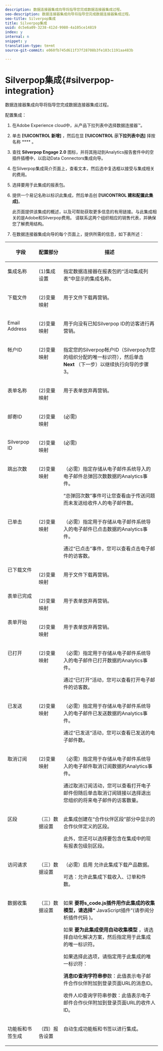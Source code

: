```yaml
---
description: 数据连接器集成向导将指导您完成数据连接器集成过程。
seo-description: 数据连接器集成向导将指导您完成数据连接器集成过程。
seo-title: Silverpop集成
title: Silverpop集成
uuid: dc5e6a09-3238-412d-9980-4a105ce14819
index: y
internal: n
snippet: y
translation-type: tm+mt
source-git-commit: e060fb745d611f37f28708b3fe103c1191aa483b

---
```



# Silverpop集成{#silverpop-integration}

数据连接器集成向导将指导您完成数据连接器集成过程。

配置集成：

1. 在Adobe Experience cloud中，从产品下拉列表中选择数据连接器™。
1. 单击 **[!UICONTROL 新增]** ，然后在显 **[!UICONTROL 示下拉列表中选]** 择按名称 **** 。
1. 查找 **Silverpop Engage 2.0** 图标，并将其拖动到Analytics报告套件中的空插件插槽中，以启动Data Connectors集成向导。
1. 在Silverpop集成简介页面上，查看文本，然后选中复选框以接受与集成相关的费用。
1. 选择要用于此集成的报表包。
1. 提供一个易记名称以标识此集成，然后单击创 **[!UICONTROL 建和配置此集成]**。

   此页面提供该集成的概述，以及可帮助获取更多信息的有用链接。与此集成相关的是Adobe和Silverpop费用。 请联系这两个组织相应的销售代表，并确保您了解费用结构。
1. 在数据连接器集成向导的每个页面上，提供所需的信息，如下表所述：

<table id="table_74EC1EEBE7A548AB878AA40187EBCD30"> 
 <thead> 
  <tr valign="top"> 
   <th colname="col2" class="entry"> <p> <b>字段</b> </p> </th> 
   <th colname="col03" valign="top" align="left" class="entry"> <p> <b>配置部分</b> </p> </th> 
   <th colname="col3" class="entry"> <p> <b>描述</b> </p> </th> 
  </tr> 
 </thead>
 <tbody> 
  <tr valign="top"> 
   <td colname="col2" valign="top" align="left"> <p>集成名称 </p> </td> 
   <td colname="col03"> <p>(1)集成设置 </p> </td> 
   <td colname="col3"> <p>指定数据连接器在报表包的“活动集成列表”中显示的集成名称。 </p> </td> 
  </tr> 
  <tr valign="top"> 
   <td colname="col2" valign="top" align="left"> <p>下载文件 </p> </td> 
   <td colname="col03"> <p>(2)变量映射 </p> </td> 
   <td colname="col3"> <p> 用于文件下载再营销。 </p> </td> 
  </tr> 
  <tr valign="top"> 
   <td colname="col2"> <p> Email Address </p> </td> 
   <td colname="col03"> <p>(2)变量映射 </p> </td> 
   <td colname="col3"> <p>用于向没有已知Silverpop ID的访客进行再营销。 </p> </td> 
  </tr> 
  <tr valign="top"> 
   <td colname="col2"> <p>帐户ID </p> </td> 
   <td colname="col03"> <p>(2)变量映射 </p> </td> 
   <td colname="col3"> <p>指定您的Silverpop帐户ID（Silverpop为您的组织分配的唯一标识符），然后单击 <b>Next</b> （下一步）以继续执行向导的步骤3。 </p> </td> 
  </tr> 
  <tr valign="top"> 
   <td colname="col2"> <p>表单名称 </p> </td> 
   <td colname="col03"> <p>(2)变量映射 </p> </td> 
   <td colname="col3"> <p>用于表单放弃再营销。 </p> </td> 
  </tr> 
  <tr valign="top"> 
   <td colname="col2"> <p>邮寄ID </p> </td> 
   <td colname="col03"> <p>(2)变量映射 </p> </td> 
   <td colname="col3"> <p>(必需) </p> </td> 
  </tr> 
  <tr valign="top"> 
   <td colname="col2"> <p>Silverpop ID </p> </td> 
   <td colname="col03"> <p>(2)变量映射 </p> </td> 
   <td colname="col3"> <p>(必需) </p> </td> 
  </tr> 
  <tr valign="top"> 
   <td colname="col2"> <p> 跳出次数 </p> </td> 
   <td colname="col03"> <p>(2)变量映射 </p> </td> 
   <td colname="col3"> <p>（必需）指定存储从电子邮件系统导入的电子邮件总弹回次数数据的Analytics事件。 </p> <p>“总弹回次数”事件可让您查看由于传送问题而未发送给收件人的电子邮件数。 </p> </td> 
  </tr> 
  <tr valign="top"> 
   <td colname="col2"> <p>已单击 </p> </td> 
   <td colname="col03"> <p>(2)变量映射 </p> </td> 
   <td colname="col3"> <p>（必需）指定用于存储从电子邮件系统导入的电子邮件已点击数据的Analytics事件。 </p> <p>通过“已点击”事件，您可以查看点击电子邮件的访客数。 </p> </td> 
  </tr> 
  <tr valign="top"> 
   <td colname="col2"> 已下载文件 </td> 
   <td colname="col03"> <p>(2)变量映射 </p> </td> 
   <td colname="col3"> <p> 用于文件下载再营销。 </p> </td> 
  </tr> 
  <tr valign="top"> 
   <td colname="col2"> 表单已完成 </td> 
   <td colname="col03"> <p>(2)变量映射 </p> </td> 
   <td colname="col3"> <p>用于表单放弃再营销。 </p> </td> 
  </tr> 
  <tr valign="top"> 
   <td colname="col2"> 表单开始 </td> 
   <td colname="col03"> <p>(2)变量映射 </p> </td> 
   <td colname="col3"> <p>用于表单放弃再营销。 </p> </td> 
  </tr> 
  <tr valign="top"> 
   <td colname="col2"> <p>已打开 </p> </td> 
   <td colname="col03"> <p>(2)变量映射 </p> </td> 
   <td colname="col3"> <p>（必需）指定用于存储从电子邮件系统导入的电子邮件已打开数据的Analytics事件。 </p> <p>通过“已打开”活动，您可以查看打开电子邮件的访客数。 </p> </td> 
  </tr> 
  <tr valign="top"> 
   <td colname="col2"> <p>已发送 </p> </td> 
   <td colname="col03"> <p>(2)变量映射 </p> </td> 
   <td colname="col3"> <p>（必需）指定用于存储从电子邮件系统导入的电子邮件已发送数据的Analytics事件。 </p> <p>通过“已发送”活动，您可以查看已发送的电子邮件数。 </p> </td> 
  </tr> 
  <tr valign="top"> 
   <td colname="col2"> <p>取消订阅 </p> </td> 
   <td colname="col03"> <p>(2)变量映射 </p> </td> 
   <td colname="col3"> <p>（必需）指定用于存储从电子邮件系统导入的电子邮件取消订阅数据的Analytics事件。 </p> <p>通过取消订阅活动，您可以查看打开电子邮件但随后单击取消订阅链接以选择退出您组织的将来电子邮件的访客数量。 </p> </td> 
  </tr> 
  <tr valign="top"> 
   <td colname="col2"> <p>区段 </p> </td> 
   <td colname="col03"> <p>（三）数据设置 </p> </td> 
   <td colname="col3"> <p>此集成创建在“合作伙伴区段”部分中显示的合作伙伴定义的区段。 </p> <p>此外，您还可以选择要包含在集成中的现有报表包级别区段。 </p> </td> 
  </tr> 
  <tr valign="top"> 
   <td colname="col2"> <p> 访问请求 </p> </td> 
   <td colname="col03"> <p>（三）数据设置 </p> </td> 
   <td colname="col3"> <p> （必需）启用 <span class="uicontrol"> 允许此集成下载产品数据</span>。 </p> <p>可选：允许此集成下载收入、订单和件数。 </p> </td> 
  </tr> 
  <tr valign="top"> 
   <td colname="col2"> <p>数据收集 </p> </td> 
   <td colname="col03"> <p>（三）数据设置 </p> </td> 
   <td colname="col3"> <p>如果 <b>要将s_code.js插件用作此集成的收集模型，请选择“</b> JavaScript插件”(请参阅分析插件代码 <a href="../silverpop-overview/silverpop-analytics-code.md#concept-28e7c834a6804a949aa9306f8896b36e" format="dita" scope="local"></a>)。 </p> <p>如果 <b>要为此集成使用自动收集模型</b> ，请选择自动化解决方案，然后指定用于此集成的唯一标识符。 </p> <p>如果选择此选项，请指定用于此集成的唯一标识符： </p> <p> <b>消息ID查询字符串参</b>数：此值表示电子邮件合作伙伴附加到登录页面URL的消息ID。 </p> <p> <b></b> 收件人ID查询字符串参数：此值表示电子邮件合作伙伴附加到登录页面URL的收件人ID。 </p> </td> 
  </tr> 
  <tr valign="top"> 
   <td colname="col2"> <p>功能板和书签生成 </p> </td> 
   <td colname="col03"> <p>（四）报告设置 </p> </td> 
   <td colname="col3"> <p>自动生成功能板和书签以进行集成。 </p> </td> 
  </tr> 
 </tbody> 
</table>

